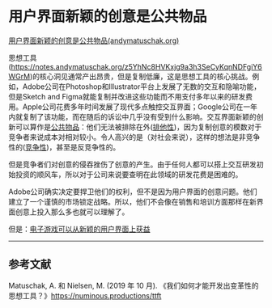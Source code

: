 # 用户界面新颖的创意是公共物品

[用户界面新颖的创意是公共物品(andymatuschak.org)](https://notes.andymatuschak.org/zXseK39g1SHgQvMXLbnaB1AUZ2WL5ffDzsbZ)

思想工具(https://notes.andymatuschak.org/z5YhNc8HVKxjg9a3h3SeCyKqnNDFgiY6WGrM)的核心洞见通常产出昂贵，但是复制低廉，这是思想工具的核心挑战。例如，Adobe公司在Photoshop和Illustrator平台上发展了无数的交互和隐喻功能，但是Sketch and Figma就能复制并改进这些功能而不用支付多年以来的研发费用。Apple公司花费多年时间发展了现代多点触控交互界面；Google公司在一年内就复制了该功能，而在随后的诉讼中几乎没有受到什么影响。交互界面新颖的创新可以算作是[公共物品](https://notes.andymatuschak.org/z3zzwa7xcqZt72QDncJZjgMdAYfGR9xFgFPD6)：他们无法被排除在外([排他性](https://notes.andymatuschak.org/z7YsM6TnaydeUiA4kbg9oLkZEtrBktR8uwTgu))，因为复制创意的模数对于竞争者来说成本对相对较小。令人高兴的是（对社会来说），这样的想法是非竞争性的([竞争性](https://notes.andymatuschak.org/zjQmSaBSJMo9WSg3K9oDoZZsRQrqq76zq4bE))，甚至是反竞争性的。

但是竞争者们对创意的侵吞挫伤了创意的产生。由于任何人都可以搭上交互研发初始投资的顺风车，所以对于公司来说要查明在此领域的研发花费是困难的。

Adobe公司确实决定要捍卫他们的权利，但不是因为用户界面的创意问题。他们建立了一个谨慎的市场锁定战略。所以，他们不会像在销售和培训方面那样在新界面创意上投入那么多也就可以理解了。

但是：[电子游戏可以从新颖的用户界面上获益](https://notes.andymatuschak.org/z58B5xzowu1giLFq4Du59WqwX2ZKhgHEYw81j)

------

## 参考文献

Matuschak, A. 和 Nielsen, M. (2019 年 10 月). 《我们如何才能开发出变革性的思想工具？》https://numinous.productions/ttft